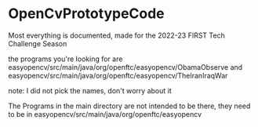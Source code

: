 # OpenCvPrototypeCode
Most everything is documented, made for the 2022-23 FIRST Tech Challenge Season

the programs you're looking for are easyopencv/src/main/java/org/openftc/easyopencv/ObamaObserve
and easyopencv/src/main/java/org/openftc/easyopencv/TheIranIraqWar

note: I did not pick the names, don't worry about it

The Programs in the main directory are not intended to be there, they need to be in easyopencv/src/main/java/org/openftc/easyopencv
